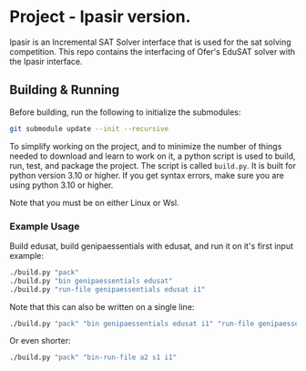 # Project - Ipasir version.

Ipasir is an Incremental SAT Solver interface that is used for the sat solving
competition. This repo contains the interfacing of Ofer's EduSAT solver with
the Ipasir interface.

## Building & Running

Before building, run the following to initialize the submodules:
```bash
git submodule update --init --recursive
```

To simplify working on the project, and to minimize the number of things needed
to download and learn to work on it, a python script is used to build, run,
test, and package the project. The script is called `build.py`. It is built for
python version 3.10 or higher. If you get syntax errors, make sure you are
using python 3.10 or higher.

Note that you must be on either Linux or Wsl.

### Example Usage

Build edusat, build genipaessentials with edusat, and run it on it's first
input example:
```bash
./build.py "pack"
./build.py "bin genipaessentials edusat"
./build.py "run-file genipaessentials edusat i1"
```

Note that this can also be written on a single line:
```bash
./build.py "pack" "bin genipaessentials edusat i1" "run-file genipaessentials edusat i1"
```

Or even shorter:
```bash
./build.py "pack" "bin-run-file a2 s1 i1"
```

